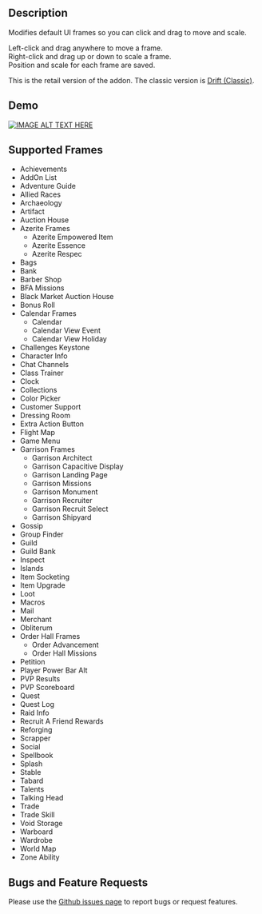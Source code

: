 ## Description
Modifies default UI frames so you can click and drag to move and scale.

Left-click and drag anywhere to move a frame.  
Right-click and drag up or down to scale a frame.  
Position and scale for each frame are saved.

This is the retail version of the addon. The classic version is [Drift (Classic)](https://www.curseforge.com/wow/addons/driftclassic).

## Demo
[![IMAGE ALT TEXT HERE](http://img.youtube.com/vi/9OM5_nuK7Ac/0.jpg)](http://www.youtube.com/watch?v=9OM5_nuK7Ac)

## Supported Frames
* Achievements
* AddOn List
* Adventure Guide
* Allied Races
* Archaeology
* Artifact
* Auction House
* Azerite Frames
  * Azerite Empowered Item
  * Azerite Essence
  * Azerite Respec
* Bags
* Bank
* Barber Shop
* BFA Missions
* Black Market Auction House
* Bonus Roll
* Calendar Frames
  * Calendar
  * Calendar View Event
  * Calendar View Holiday
* Challenges Keystone
* Character Info
* Chat Channels
* Class Trainer
* Clock
* Collections
* Color Picker
* Customer Support
* Dressing Room
* Extra Action Button
* Flight Map
* Game Menu
* Garrison Frames
  * Garrison Architect
  * Garrison Capacitive Display
  * Garrison Landing Page
  * Garrison Missions
  * Garrison Monument
  * Garrison Recruiter
  * Garrison Recruit Select
  * Garrison Shipyard
* Gossip
* Group Finder
* Guild
* Guild Bank
* Inspect
* Islands
* Item Socketing
* Item Upgrade
* Loot
* Macros
* Mail
* Merchant
* Obliterum
* Order Hall Frames
  * Order Advancement
  * Order Hall Missions
* Petition
* Player Power Bar Alt
* PVP Results
* PVP Scoreboard
* Quest
* Quest Log
* Raid Info
* Recruit A Friend Rewards
* Reforging
* Scrapper
* Social
* Spellbook
* Splash
* Stable
* Tabard
* Talents
* Talking Head
* Trade
* Trade Skill
* Void Storage
* Warboard
* Wardrobe
* World Map
* Zone Ability

## Bugs and Feature Requests
Please use the [Github issues page](https://github.com/jaredbwasserman/Drift/issues) to report bugs or request features.